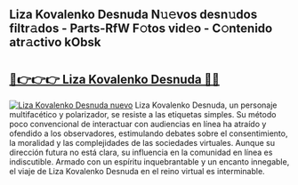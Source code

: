 ## Liza Kovalenko Desnuda N𝚞𝚎vos desn𝚞dos filtr𝚊dos - Parts-RfW F𝚘tos vid𝚎o - C𝚘ntenido atr𝚊ctivo kObsk

# <h2><a href="http://mb8rtii.tromn.icu/?c=Liza+Kovalenko+Desnuda">🔗👉👉👉 Liza Kovalenko Desnuda 🔗🔗</a></h2>

[![Liza Kovalenko Desnuda nuevo](https://i.imgur.com/pEAQMta.gif)](http://mb8rtii.tromn.icu/?c=Liza+Kovalenko+Desnuda)
Liza Kovalenko Desnuda, un personaje multifacético y polarizador, se resiste a las etiquetas simples. Su método poco convencional de interactuar con audiencias en línea ha atraído y ofendido a los observadores, estimulando debates sobre el consentimiento, la moralidad y las complejidades de las sociedades virtuales. Aunque su dirección futura no está clara, su influencia en la comunidad en línea es indiscutible. Armado con un espíritu inquebrantable y un encanto innegable, el viaje de Liza Kovalenko Desnuda en el reino virtual es interminable.
